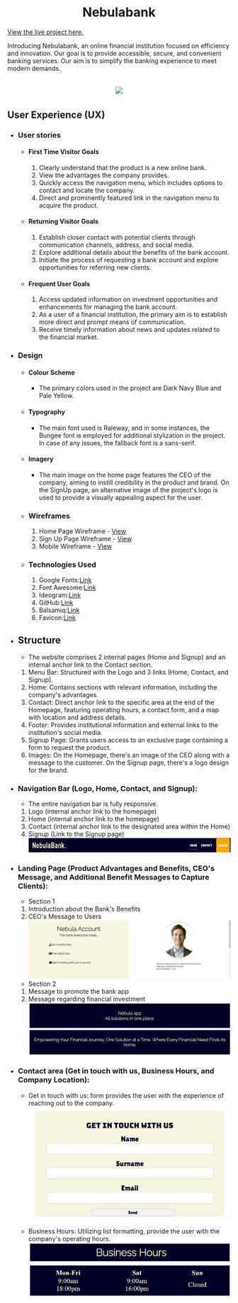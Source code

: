 <h1 align="center">Nebulabank</h1>

[View the live project here.](https://mariolfb.github.io/P1CodeInstitute/)

Introducing Nebulabank, an online financial institution focused on efficiency and innovation. Our goal is to provide accessible, secure, and convenient banking services. Our aim is to simplify the banking experience to meet modern demands.

<h2 align="center"><img src="https://i.ibb.co/M2T5RhL/nebulabank.png"></h2>

## User Experience (UX)

-   ### User stories

    -   #### First Time Visitor Goals

        1. Clearly understand that the product is a new online bank.
        2. View the advantages the company provides.
        3. Quickly access the navigation menu, which includes options to contact and locate the company.
        4. Direct and prominently featured link in the navigation menu to acquire the product.

    -   #### Returning Visitor Goals

        1. Establish closer contact with potential clients through communication channels, address, and social media.
        2. Explore additional details about the benefits of the bank account.
        3. Initiate the process of requesting a bank account and explore opportunities for referring new clients.

    -   #### Frequent User Goals

        1. Access updated information on investment opportunities and enhancements for managing the bank account.
        2. As a user of a financial institution, the primary aim is to establish more direct and prompt means of communication.
        3. Receive timely information about news and updates related to the financial market.

-   ### Design

    -   #### Colour Scheme
        -   The primary colors used in the project are Dark Navy Blue and Pale Yellow.
    -   #### Typography
        -   The main font used is Raleway, and in some instances, the Bungee font is employed for additional stylization in the project. In case of any issues, the fallback font is a sans-serif.
    -   #### Imagery
        -   The main image on the home page features the CEO of the company, aiming to instill credibility in the product and brand. On the SignUp page, an alternative image of the project's logo is used to provide a visually appealing aspect for the user.

    -   ### Wireframes

        1. Home Page Wireframe - [View](https://github.com/)
        2. Sign Up Page Wireframe - [View](https://github.com/)
        3. Mobile Wireframe - [View](https://github.com/)


    -   ### Technologies Used

        1. Google Fonts:[Link](https://fonts.google.com/)
        2. Font Awesome:[Link](https://fontawesome.com/)
        3. Ideogram:[Link](https://ideogram.ai/)
        4. GitHub:[Link](https://github.com/)
        5. Balsamiq:[Link](https://balsamiq.com/)
        6. Favicon:[Link](https://Favicon.io/)

-   ## Structure
    -   The website comprises 2 internal pages (Home and Signup) and an internal anchor link to the Contact section.

    1. Menu Bar: Structured with the Logo and 3 links (Home, Contact, and Signup).
    2. Home: Contains sections with relevant information, including the company's advantages.
    3. Contact: Direct anchor link to the specific area at the end of the Homepage, featuring operating hours, a contact form, and a map with location and address details.
    4. Footer: Provides institutional information and external links to the institution's social media.
    5. Signup Page: Grants users access to an exclusive page containing a form to request the product.
    6. Images: On the Homepage, there's an image of the CEO along with a message to the customer. On the Signup page, there's a logo design for the brand.

-   ### Navigation Bar (Logo, Home, Contact, and Signup):
    -   The entire navigation bar is fully responsive.

    1. Logo (internal anchor link to the homepage)
    2. Home (internal anchor link to the homepage)
    3. Contact (internal anchor link to the designated area within the Home)
    4. Signup (Link to the Signup page)
![Logo and navbar](docs/nebulabanknavbar.png)

-   ### Landing Page (Product Advantages and Benefits, CEO's Message, and Additional Benefit Messages to Capture Clients):
    -   Section 1

    1. Introduction about the Bank's Benefits
    2. CEO's Message to Users
![Logo and navbar](docs/nebulalp1.png)

    -   Section 2
    1. Message to promote the bank app
    2. Message regarding financial investment
![Logo and navbar](docs/nebulalp2.png)

- ### Contact area (Get in touch with us, Business Hours, and Company Location):
    -   Get in touch with us: form provides the user with the experience of reaching out to the company.
    ![Logo and navbar](docs/getintouchwithus.png)

    -   Business Hours: Utilizing list formatting, provide the user with the company's operating hours. 
    ![Logo and navbar](docs/businesshours.png)

